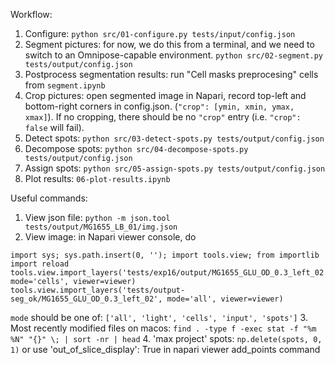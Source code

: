 Workflow:

1. Configure: 
`python src/01-configure.py tests/input/config.json`
2. Segment pictures: for now, we do this from a terminal, and we need to switch to an Omnipose-capable environment.
`python src/02-segment.py tests/output/config.json`
3. Postprocess segmentation results: run "Cell masks preprocesing"  cells from `segment.ipynb` 
4. Crop pictures: open segmented image in Napari, record top-left and bottom-right corners in config.json.
   (`"crop": [ymin, xmin, ymax, xmax]`). If no cropping, there should be no `"crop"` entry (i.e. `"crop": false` will fail).
5. Detect spots:
   `python src/03-detect-spots.py tests/output/config.json`
6. Decompose spots:
   `python src/04-decompose-spots.py tests/output/config.json`
7. Assign spots:
  `python src/05-assign-spots.py tests/output/config.json`
8. Plot results:
   `06-plot-results.ipynb`

Useful commands:
1. View json file:
```python -m json.tool tests/output/MG1655_LB_01/img.json```
2. View image: in Napari viewer console, do
```
import sys; sys.path.insert(0, ''); import tools.view; from importlib import reload
tools.view.import_layers('tests/exp16/output/MG1655_GLU_OD_0.3_left_02', mode='cells', viewer=viewer)
tools.view.import_layers('tests/output-seg_ok/MG1655_GLU_OD_0.3_left_02', mode='all', viewer=viewer)
```
`mode` should be one of: `['all', 'light', 'cells', 'input', 'spots']`
3. Most recently modified files on macos:
```find . -type f -exec stat -f "%m %N" "{}" \; | sort -nr | head```
4. 'max project' spots:
```np.delete(spots, 0, 1)```
or use 'out_of_slice_display': True in napari viewer add_points command
